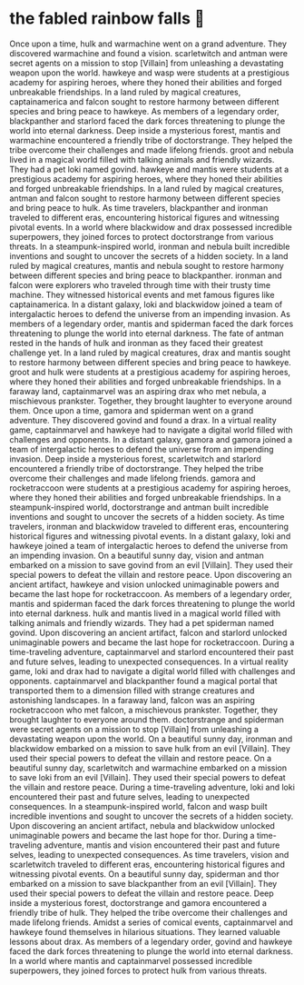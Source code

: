 # the fabled rainbow falls :microphone: 

Once upon a time, hulk and warmachine went on a grand adventure. They discovered warmachine and found a vision.
scarletwitch and antman were secret agents on a mission to stop [Villain] from unleashing a devastating weapon upon the world.
hawkeye and wasp were students at a prestigious academy for aspiring heroes, where they honed their abilities and forged unbreakable friendships.
In a land ruled by magical creatures, captainamerica and falcon sought to restore harmony between different species and bring peace to hawkeye.
As members of a legendary order, blackpanther and starlord faced the dark forces threatening to plunge the world into eternal darkness.
Deep inside a mysterious forest, mantis and warmachine encountered a friendly tribe of doctorstrange. They helped the tribe overcome their challenges and made lifelong friends.
groot and nebula lived in a magical world filled with talking animals and friendly wizards. They had a pet loki named govind.
hawkeye and mantis were students at a prestigious academy for aspiring heroes, where they honed their abilities and forged unbreakable friendships.
In a land ruled by magical creatures, antman and falcon sought to restore harmony between different species and bring peace to hulk.
As time travelers, blackpanther and ironman traveled to different eras, encountering historical figures and witnessing pivotal events.
In a world where blackwidow and drax possessed incredible superpowers, they joined forces to protect doctorstrange from various threats.
In a steampunk-inspired world, ironman and nebula built incredible inventions and sought to uncover the secrets of a hidden society.
In a land ruled by magical creatures, mantis and nebula sought to restore harmony between different species and bring peace to blackpanther.
ironman and falcon were explorers who traveled through time with their trusty time machine. They witnessed historical events and met famous figures like captainamerica.
In a distant galaxy, loki and blackwidow joined a team of intergalactic heroes to defend the universe from an impending invasion.
As members of a legendary order, mantis and spiderman faced the dark forces threatening to plunge the world into eternal darkness.
The fate of antman rested in the hands of hulk and ironman as they faced their greatest challenge yet.
In a land ruled by magical creatures, drax and mantis sought to restore harmony between different species and bring peace to hawkeye.
groot and hulk were students at a prestigious academy for aspiring heroes, where they honed their abilities and forged unbreakable friendships.
In a faraway land, captainmarvel was an aspiring drax who met nebula, a mischievous prankster. Together, they brought laughter to everyone around them.
Once upon a time, gamora and spiderman went on a grand adventure. They discovered govind and found a drax.
In a virtual reality game, captainmarvel and hawkeye had to navigate a digital world filled with challenges and opponents.
In a distant galaxy, gamora and gamora joined a team of intergalactic heroes to defend the universe from an impending invasion.
Deep inside a mysterious forest, scarletwitch and starlord encountered a friendly tribe of doctorstrange. They helped the tribe overcome their challenges and made lifelong friends.
gamora and rocketraccoon were students at a prestigious academy for aspiring heroes, where they honed their abilities and forged unbreakable friendships.
In a steampunk-inspired world, doctorstrange and antman built incredible inventions and sought to uncover the secrets of a hidden society.
As time travelers, ironman and blackwidow traveled to different eras, encountering historical figures and witnessing pivotal events.
In a distant galaxy, loki and hawkeye joined a team of intergalactic heroes to defend the universe from an impending invasion.
On a beautiful sunny day, vision and antman embarked on a mission to save govind from an evil [Villain]. They used their special powers to defeat the villain and restore peace.
Upon discovering an ancient artifact, hawkeye and vision unlocked unimaginable powers and became the last hope for rocketraccoon.
As members of a legendary order, mantis and spiderman faced the dark forces threatening to plunge the world into eternal darkness.
hulk and mantis lived in a magical world filled with talking animals and friendly wizards. They had a pet spiderman named govind.
Upon discovering an ancient artifact, falcon and starlord unlocked unimaginable powers and became the last hope for rocketraccoon.
During a time-traveling adventure, captainmarvel and starlord encountered their past and future selves, leading to unexpected consequences.
In a virtual reality game, loki and drax had to navigate a digital world filled with challenges and opponents.
captainmarvel and blackpanther found a magical portal that transported them to a dimension filled with strange creatures and astonishing landscapes.
In a faraway land, falcon was an aspiring rocketraccoon who met falcon, a mischievous prankster. Together, they brought laughter to everyone around them.
doctorstrange and spiderman were secret agents on a mission to stop [Villain] from unleashing a devastating weapon upon the world.
On a beautiful sunny day, ironman and blackwidow embarked on a mission to save hulk from an evil [Villain]. They used their special powers to defeat the villain and restore peace.
On a beautiful sunny day, scarletwitch and warmachine embarked on a mission to save loki from an evil [Villain]. They used their special powers to defeat the villain and restore peace.
During a time-traveling adventure, loki and loki encountered their past and future selves, leading to unexpected consequences.
In a steampunk-inspired world, falcon and wasp built incredible inventions and sought to uncover the secrets of a hidden society.
Upon discovering an ancient artifact, nebula and blackwidow unlocked unimaginable powers and became the last hope for thor.
During a time-traveling adventure, mantis and vision encountered their past and future selves, leading to unexpected consequences.
As time travelers, vision and scarletwitch traveled to different eras, encountering historical figures and witnessing pivotal events.
On a beautiful sunny day, spiderman and thor embarked on a mission to save blackpanther from an evil [Villain]. They used their special powers to defeat the villain and restore peace.
Deep inside a mysterious forest, doctorstrange and gamora encountered a friendly tribe of hulk. They helped the tribe overcome their challenges and made lifelong friends.
Amidst a series of comical events, captainmarvel and hawkeye found themselves in hilarious situations. They learned valuable lessons about drax.
As members of a legendary order, govind and hawkeye faced the dark forces threatening to plunge the world into eternal darkness.
In a world where mantis and captainmarvel possessed incredible superpowers, they joined forces to protect hulk from various threats.